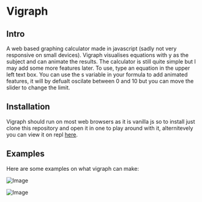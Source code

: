 # Vigraph

## Intro 
A web based graphing calculator made in javascript (sadly not very responsive on small devices). Vigraph visualises equations with y as the subject and can animate the results. The calculator is still quite simple but I may add some more features later. To use, type an equation in the upper left text box. You can use the s variable in your formula to add animated features, it will by defualt oscilate between 0 and 10 but you can move the slider to change the limit.  

## Installation
Vigraph should run on most web browsers as it is vanilla js so to install just clone this repository and open it in one to play around with it, alternitevely you can view it on repl [here](https://replit.com/@HamishHamiltonS/Visgraph-Graphing-calculator?v=1).

## Examples

Here are some examples on what vigraph can make:

![Image](https://github.com/HamishHamiltonSmith/Visgraph-Graphing-Calculator/blob/main/examples/Screenshot%202022-06-17%206.47.06%20PM.png)

![Image](https://github.com/HamishHamiltonSmith/Visgraph-Graphing-Calculator/blob/main/examples/Screenshot%202022-06-17%206.47.06%20PM.png)
